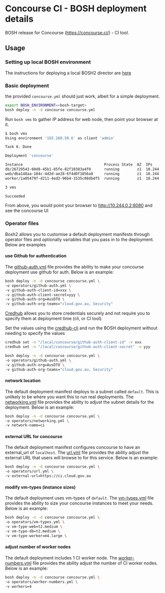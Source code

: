 # Concourse CI - BOSH deployment details

BOSH release for Concourse (<https://concourse.ci/>) - CI tool.

## Usage

### Setting up local BOSH environment
The instructions for deploying a local BOSH2 director are [here](../setup-local-bosh.md)

### Basic deployment
the provided `concourse.yml` should just work, albeit for a simple deployment.

```bash
export BOSH_ENVIRONMENT=<bosh-target>
bosh deploy -n -d concourse concourse.yml
```

Run `bosh vms` to gather IP address for web node, then point your browser at it.

```bash
$ bosh vms
Using environment '192.168.50.6' as client 'admin'

Task 6. Done

Deployment 'concourse'

Instance                                     Process State  AZ  IPs         VM CID                                VM Type
db/26729543-60d8-45b1-85fe-82f10383a4f0      running        z1  10.244.0.3  bcb8b001-3de3-4f47-5999-fc2cd966c0e4  default
web/dba148aa-104c-4d2d-ae28-6f4d0f1856a8     running        z1  10.244.0.2  d3376055-c42f-45d2-47c5-f0ccff21c450  default
worker/1a05479f-d211-4ed3-96b4-1535c08dbdf5  running        z1  10.244.0.4  2acc2753-451b-4120-47c4-2320acdbfa03  default

3 vms

Succeeded
```

From above, you would point your browser to <http://10.244.0.2:8080> and see the concourse UI


### Operator files
Bosh2 allows you to customise a default deployment manifests through operator files and optionally variables that you pass in to the deployment.  Below are examples

#### use Github for authentication
The [github-auth.yml](operators/github-auth.yml) file provides the ability to make your concourse deployment use github for auth.  Below is an example:

```bash
bosh deploy -n -d concourse concourse.yml \
-o operators/github-auth.yml \
-v github-auth-client-id=xxx \
-v github-auth-client-secret=yyy \
-v github-auth-org=AusDTO \
-v github-auth-org-teams="cloud.gov.au, Security"
```

[Credhub](https://github.com/cloudfoundry-incubator/credhub) allows you to store credentials securely and not require you to specify them at deployment time (cli, or CI tool).

Set the values using the [credhub-cli](https://github.com/cloudfoundry-incubator/credhub-cli) and run the BOSH deployment without needing to specify the values
```bash
credhub set -n "/local/concourse/github-auth-client-id" -v xxx
credhub set -n "/local/concourse/github-auth-client-secret" -v yyy

bosh deploy -n -d concourse concourse.yml \
-o operators/github-auth.yml \
-v github-auth-org=AusDTO \
-v github-auth-org-teams="cloud.gov.au, Security"
```

#### network location
The default deployment manifest deploys to a subnet called `default`.  This is unlikely to be where you want this to run real deployments.  The [networking.yml](operators/networking.yml) file provides the ability to adjust the subnet details for the deployment.  Below is an example:

```bash
bosh deploy -n -d concourse concourse.yml \
-o operators/networking.yml \
-v network-name=ci
```

#### external URL for concourse
The default deployment manifest configures concourse to have an external_url of `localhost`.  The [url.yml](operators/url.yml) file provides the ability adjust the external URL that users will browse to for this service.  Below is an example:

```bash
bosh deploy -n -d concourse concourse.yml \
-o operators/url.yml \
-v external-url=https://ci.cloud.gov.au
```

#### modify vm-types (instance sizes)
The default deployment uses vm-types of `default`.  The [vm-types.yml](operators/vm-types.yml) file provides the ability to size your concourse instances to meet your needs.  Below is an example:

```bash
bosh deploy -n -d concourse concourse.yml \
-o operators/vm-types.yml \
-v vm-type-web=t2.medium \
-v vm-type-db=t2.medium \
-v vm-type-worker=m4.large \
```

#### adjust number of worker nodes
The default deployment includes 1 CI worker node.  The [worker-numbers.yml](operators/worker-numbers.yml) file provides the ability adjust the number of CI worker nodes.  Below is an example:

```bash
bosh deploy -n -d concourse concourse.yml \
-o operators/worker-numbers.yml \
-v workers=4
```
